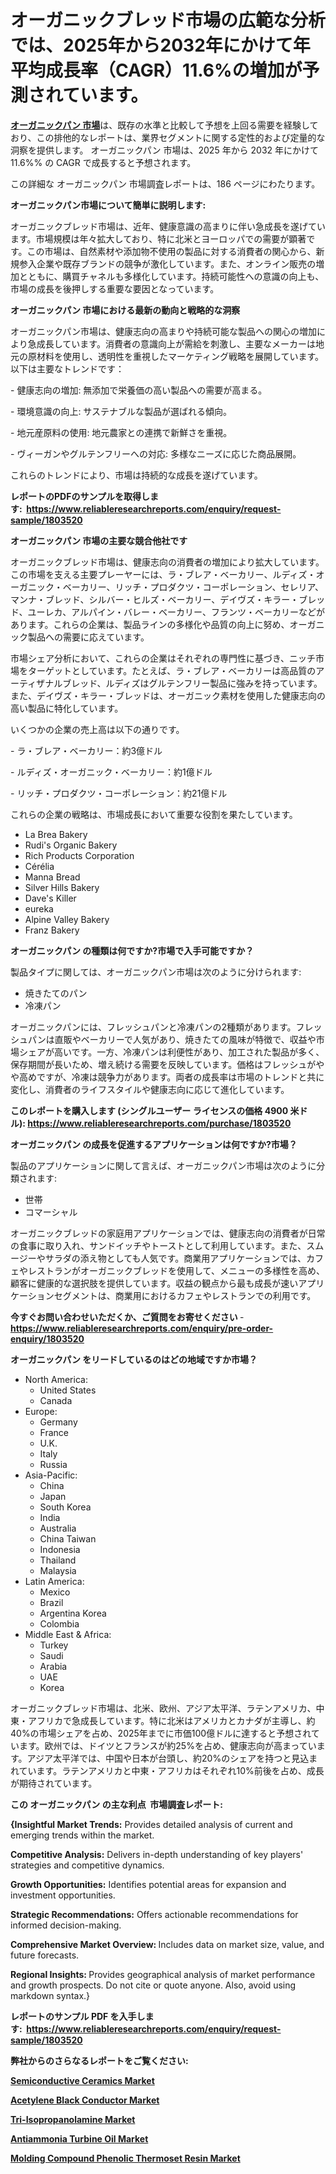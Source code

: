 <p><h1>オーガニックブレッド市場の広範な分析では、2025年から2032年にかけて年平均成長率（CAGR）11.6%の増加が予測されています。</h1></p><p data-sourcepos="1:1-1:157"><strong><a href="https://www.reliableresearchreports.com/organic-bread-r1803520?utm_campaign=110&utm_medium=36&utm_source=Github&utm_content=ia&utm_term=03022025&utm_id=organic-bread">オーガニックパン 市場</a></strong>は、既存の水準と比較して予想を上回る需要を経験しており、この排他的なレポートは、業界セグメントに関する定性的および定量的な洞察を提供します。 オーガニックパン 市場は、2025 年から 2032 年にかけて 11.6%% の CAGR で成長すると予想されます。</p>
<p data-sourcepos="3:1-3:50">この詳細な オーガニックパン 市場調査レポートは、186 ページにわたります。</p>
<p><strong>オーガニックパン市場について簡単に説明します:</strong></p>
<p><p>オーガニックブレッド市場は、近年、健康意識の高まりに伴い急成長を遂げています。市場規模は年々拡大しており、特に北米とヨーロッパでの需要が顕著です。この市場は、自然素材や添加物不使用の製品に対する消費者の関心から、新規参入企業や既存ブランドの競争が激化しています。また、オンライン販売の増加とともに、購買チャネルも多様化しています。持続可能性への意識の向上も、市場の成長を後押しする重要な要因となっています。</p></p>
<p><strong>オーガニックパン 市場における最新の動向と戦略的な洞察</strong></p>
<p><p>オーガニックパン市場は、健康志向の高まりや持続可能な製品への関心の増加により急成長しています。消費者の意識向上が需給を刺激し、主要なメーカーは地元の原材料を使用し、透明性を重視したマーケティング戦略を展開しています。以下は主要なトレンドです：</p><p>- 健康志向の増加: 無添加で栄養価の高い製品への需要が高まる。</p><p>- 環境意識の向上: サステナブルな製品が選ばれる傾向。</p><p>- 地元産原料の使用: 地元農家との連携で新鮮さを重視。</p><p>- ヴィーガンやグルテンフリーへの対応: 多様なニーズに応じた商品展開。</p><p>これらのトレンドにより、市場は持続的な成長を遂げています。</p></p>
<p><strong>レポートのPDFのサンプルを取得します</strong><strong>:&nbsp;&nbsp;<a href="https://www.reliableresearchreports.com/enquiry/request-sample/1803520?utm_campaign=110&utm_medium=36&utm_source=Github&utm_content=ia&utm_term=03022025&utm_id=organic-bread">https://www.reliableresearchreports.com/enquiry/request-sample/1803520</a></strong></p>
<p><strong>オーガニックパン 市場の主要な競合他社です</strong></p>
<p><p>オーガニックブレッド市場は、健康志向の消費者の増加により拡大しています。この市場を支える主要プレーヤーには、ラ・ブレア・ベーカリー、ルディズ・オーガニック・ベーカリー、リッチ・プロダクツ・コーポレーション、セレリア、マンナ・ブレッド、シルバー・ヒルズ・ベーカリー、デイヴズ・キラー・ブレッド、ユーレカ、アルパイン・バレー・ベーカリー、フランツ・ベーカリーなどがあります。これらの企業は、製品ラインの多様化や品質の向上に努め、オーガニック製品への需要に応えています。</p><p>市場シェア分析において、これらの企業はそれぞれの専門性に基づき、ニッチ市場をターゲットとしています。たとえば、ラ・ブレア・ベーカリーは高品質のアーティザナルブレッド、ルディズはグルテンフリー製品に強みを持っています。また、デイヴズ・キラー・ブレッドは、オーガニック素材を使用した健康志向の高い製品に特化しています。</p><p>いくつかの企業の売上高は以下の通りです。</p><p>- ラ・ブレア・ベーカリー：約3億ドル</p><p>- ルディズ・オーガニック・ベーカリー：約1億ドル</p><p>- リッチ・プロダクツ・コーポレーション：約21億ドル</p><p>これらの企業の戦略は、市場成長において重要な役割を果たしています。</p></p>
<p><ul><li>La Brea Bakery</li><li>Rudi's Organic Bakery</li><li>Rich Products Corporation</li><li>Cérélia</li><li>Manna Bread</li><li>Silver Hills Bakery</li><li>Dave's Killer</li><li>eureka</li><li>Alpine Valley Bakery</li><li>Franz Bakery</li></ul></p>
<p><strong>オーガニックパン の種類は何ですか?市場で入手可能ですか？</strong></p>
<p>製品タイプに関しては、オーガニックパン市場は次のように分けられます:</p>
<p><ul><li>焼きたてのパン</li><li>冷凍パン</li></ul></p>
<p><p>オーガニックパンには、フレッシュパンと冷凍パンの2種類があります。フレッシュパンは直販やベーカリーで人気があり、焼きたての風味が特徴で、収益や市場シェアが高いです。一方、冷凍パンは利便性があり、加工された製品が多く、保存期間が長いため、増え続ける需要を反映しています。価格はフレッシュがやや高めですが、冷凍は競争力があります。両者の成長率は市場のトレンドと共に変化し、消費者のライフスタイルや健康志向に応じて進化しています。</p></p>
<p><strong>このレポートを購入します (シングルユーザー ライセンスの価格 4900 米ドル):&nbsp;<a href="https://www.reliableresearchreports.com/purchase/1803520?utm_campaign=110&utm_medium=36&utm_source=Github&utm_content=ia&utm_term=03022025&utm_id=organic-bread">https://www.reliableresearchreports.com/purchase/1803520</a></strong></p>
<p><strong>オーガニックパン の成長を促進するアプリケーションは何ですか?市場？</strong></p>
<p>製品のアプリケーションに関して言えば、オーガニックパン市場は次のように分類されます:</p>
<p><ul><li>世帯</li><li>コマーシャル</li></ul></p>
<p><p>オーガニックブレッドの家庭用アプリケーションでは、健康志向の消費者が日常の食事に取り入れ、サンドイッチやトーストとして利用しています。また、スムージーやサラダの添え物としても人気です。商業用アプリケーションでは、カフェやレストランがオーガニックブレッドを使用して、メニューの多様性を高め、顧客に健康的な選択肢を提供しています。収益の観点から最も成長が速いアプリケーションセグメントは、商業用におけるカフェやレストランでの利用です。</p></p>
<p><strong>今すぐお問い合わせいただくか、ご質問をお寄せください</strong><strong>&nbsp;</strong>-<strong><a href="https://www.reliableresearchreports.com/enquiry/pre-order-enquiry/1803520?utm_campaign=110&utm_medium=36&utm_source=Github&utm_content=ia&utm_term=03022025&utm_id=organic-bread">https://www.reliableresearchreports.com/enquiry/pre-order-enquiry/1803520</a></strong></p>
<p><strong>オーガニックパン をリードしているのはどの地域ですか市場？</strong></p>
<p><ul>
    <li>
        North America:
        <ul>
            <li>United States</li>
            <li>Canada</li>
        </ul>
    </li>
    <li>
        Europe:
        <ul>
            <li>Germany</li>
            <li>France</li>
            <li>U.K.</li>
            <li>Italy</li>
            <li>Russia</li>
        </ul>
    </li>
    <li>
        Asia-Pacific:
        <ul>
            <li>China</li>
            <li>Japan</li>
            <li>South Korea</li>
            <li>India</li>
            <li>Australia</li>
            <li>China Taiwan</li>
            <li>Indonesia</li>
            <li>Thailand</li>
            <li>Malaysia</li>
        </ul>
    </li>
    <li>
        Latin America:
        <ul>
            <li>Mexico</li>
            <li>Brazil</li>
            <li>Argentina Korea</li>
            <li>Colombia</li>
        </ul>
    </li>
    <li>
        Middle East & Africa:
        <ul>
            <li>Turkey</li>
            <li>Saudi</li>
            <li>Arabia</li>
            <li>UAE</li>
            <li>Korea</li>
        </ul>
    </li>
    </ul></p>
<p><p>オーガニックブレッド市場は、北米、欧州、アジア太平洋、ラテンアメリカ、中東・アフリカで急成長しています。特に北米はアメリカとカナダが主導し、約40%の市場シェアを占め、2025年までに市価100億ドルに達すると予想されています。欧州では、ドイツとフランスが約25%を占め、健康志向が高まっています。アジア太平洋では、中国や日本が台頭し、約20%のシェアを持つと見込まれています。ラテンアメリカと中東・アフリカはそれぞれ10%前後を占め、成長が期待されています。</p></p>
<p><strong>この オーガニックパン の主な利点&nbsp; 市場調査レポート:</strong></p>
<p><strong>{Insightful Market Trends:</strong> Provides detailed analysis of current and emerging trends within the market.</p>
<p><strong>Competitive Analysis:</strong> Delivers in-depth understanding of key players' strategies and competitive dynamics.</p>
<p><strong>Growth Opportunities:</strong> Identifies potential areas for expansion and investment opportunities.</p>
<p><strong>Strategic Recommendations:</strong> Offers actionable recommendations for informed decision-making.</p>
<p><strong>Comprehensive Market Overview: </strong>Includes data on market size, value, and future forecasts.</p>
<p><strong>Regional Insights: </strong>Provides geographical analysis of market performance and growth prospects. Do not cite or quote anyone. Also, avoid using markdown syntax.}</p>
<p><strong>レポートのサンプル PDF を入手します:&nbsp;</strong><strong>&nbsp;<a href="https://www.reliableresearchreports.com/enquiry/request-sample/1803520?utm_campaign=110&utm_medium=36&utm_source=Github&utm_content=ia&utm_term=03022025&utm_id=organic-bread">https://www.reliableresearchreports.com/enquiry/request-sample/1803520</a></strong></p>
<p></p>
<p></p>
<p></p>
<p></p>
<p><strong>弊社からのさらなるレポートをご覧ください:</strong></p>
<p><strong><p><a href="https://github.com/tamiaknaub6/Market-Research-Report-List-1/blob/main/semiconductive-ceramics-market.md?utm_campaign=110&utm_medium=36&utm_source=Github&utm_content=ia&utm_term=03022025&utm_id=organic-bread">Semiconductive Ceramics Market</a></p><p><a href="https://github.com/mathastilley812967/Market-Research-Report-List-1/blob/main/acetylene-black-conductor-market.md?utm_campaign=110&utm_medium=36&utm_source=Github&utm_content=ia&utm_term=03022025&utm_id=organic-bread">Acetylene Black Conductor Market</a></p><p><a href="https://github.com/uramalorr/Market-Research-Report-List-1/blob/main/tri-isopropanolamine-market.md?utm_campaign=110&utm_medium=36&utm_source=Github&utm_content=ia&utm_term=03022025&utm_id=organic-bread">Tri-Isopropanolamine Market</a></p><p><a href="https://github.com/gamuoodhub/Market-Research-Report-List-1/blob/main/antiammonia-turbine-oil-market.md?utm_campaign=110&utm_medium=36&utm_source=Github&utm_content=ia&utm_term=03022025&utm_id=organic-bread">Antiammonia Turbine Oil Market</a></p><p><a href="https://github.com/mayabungard8092/Market-Research-Report-List-1/blob/main/molding-compound-phenolic-thermoset-resin-market.md?utm_campaign=110&utm_medium=36&utm_source=Github&utm_content=ia&utm_term=03022025&utm_id=organic-bread">Molding Compound Phenolic Thermoset Resin Market</a></p></strong></p>